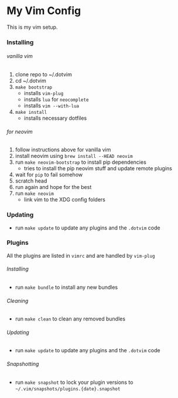 # My Vim Config

This is my vim setup.

### Installing

###### vanilla vim

1. clone repo to ~/.dotvim
1. cd ~/.dotvim
1. `make bootstrap`
    * installs `vim-plug`
    * installs `lua` for `neocomplete`
    * installs `vim --with-lua`
1. `make install`
    * installs necessary dotfiles

###### for neovim

1. follow instructions above for vanilla vim
1. install neovim using `brew install --HEAD neovim`
1. run `make neovim-bootstrap` to install pip dependencies
    * tries to install the pip neovim stuff and update remote plugins
1. wait for `pip` to fail somehow
1. scratch head
1. run again and hope for the best
1. run `make neovim`
    * link vim to the XDG config folders

### Updating

* run `make update` to update any plugins and the `.dotvim` code

### Plugins

All the plugins are listed in `vimrc` and are handled by `vim-plug`

###### Installing

* run `make bundle` to install any new bundles

###### Cleaning

* run `make clean` to clean any removed bundles

###### Updating

* run `make update` to update any plugins and the `.dotvim` code

###### Snapshotting

* run `make snapshot` to lock your plugin versions to `~/.vim/snapshots/plugins.{date}.snapshot`


